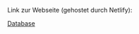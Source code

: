 <p>Link zur Webseite (gehostet durch Netlify):</p>
<a href="https://niklas-database.netlify.app" target="_blank">Database</a>
